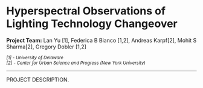 # Hyperspectral Observations of Lighting Technology Changeover

**Project Team:** Lan Yu [1], Federica B Bianco [1,2], Andreas Karpf[2], Mohit S Sharma[2], Gregory Dobler [1,2]

<i><small>
[1] - University of Delaware
<br>
[2] - Center for Urban Science and Progress (New York University)
</small></i>

---

PROJECT DESCRIPTION.
